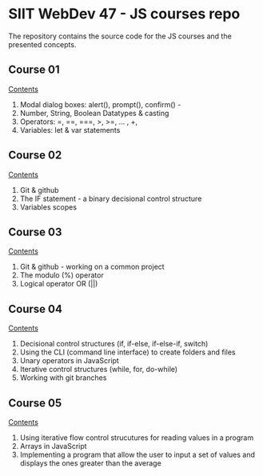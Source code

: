 # SIIT WebDev 47 - JS courses repo

The repository contains the source code for the JS courses and the presented concepts.


## Course 01 
[Contents](course-01/readme.md)
1. Modal dialog boxes: alert(), prompt(), confirm() - 
2. Number, String, Boolean Datatypes & casting
3. Operators: =, ==, ===, >, >=, ... , +, 
4. Variables: let & var statements

## Course 02
[Contents](course-02/readme.md)
1. Git & github
2. The IF statement - a binary decisional control structure
3. Variables scopes

## Course 03
[Contents](course-03/readme.md)
1. Git & github - working on a common project
2. The modulo (%) operator
3. Logical operator OR (||)

## Course 04
[Contents](course-04/readme.md)
1. Decisional control structures (if, if-else, if-else-if, switch)
2. Using the CLI (command line interface) to create folders and files
3. Unary operators in JavaScript
4. Iterative control structures (while, for, do-while)
5. Working with git branches

## Course 05
[Contents](course-05/readme.md)
1. Using iterative flow control strucutures for reading values in a program
2. Arrays in JavaScript
3. Implementing a program that allow the user to input a set of values and displays the ones greater than the average